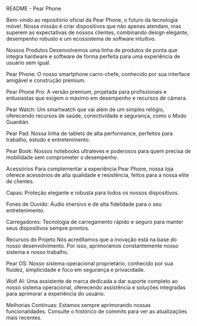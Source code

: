 README - Pear Phone

Bem-vindo ao repositório oficial da Pear Phone, o futuro da tecnologia móvel. Nossa missão é criar dispositivos que não apenas atendam, mas superem as expectativas de nossos clientes, combinando design elegante, desempenho robusto e um ecossistema de software intuitivo.

Nossos Produtos
Desenvolvemos uma linha de produtos de ponta que integra hardware e software de forma perfeita para uma experiência de usuário sem igual.

Pear Phone: O nosso smartphone carro-chefe, conhecido por sua interface amigável e construção premium.

Pear Phone Pro: A versão premium, projetada para profissionais e entusiastas que exigem o máximo em desempenho e recursos de câmera.

Pear Watch: Um smartwatch que vai além de um simples relógio, oferecendo recursos de saúde, conectividade e segurança, como o Modo Guardián.

Pear Pad: Nossa linha de tablets de alta performance, perfeitos para trabalho, estudo e entretenimento.

Pear Book: Nossos notebooks ultraleves e poderosos para quem precisa de mobilidade sem comprometer o desempenho.

Acessórios
Para complementar a experiência Pear Phone, nossa loja oferece acessórios de alta qualidade e resistência, feitos para a nossa elite de clientes.

Capas: Proteção elegante e robusta para todos os nossos dispositivos.

Fones de Ouvido: Áudio imersivo e de alta fidelidade para o seu entretenimento.

Carregadores: Tecnologia de carregamento rápido e seguro para manter seus dispositivos sempre prontos.

Recursos do Projeto
Nós acreditamos que a inovação está na base do nosso desenvolvimento. Por isso, aprimoramos constantemente nosso sistema e nosso trabalho.

Pear OS: Nosso sistema operacional proprietário, conhecido por sua fluidez, simplicidade e foco em segurança e privacidade.

Wolf AI: Uma assistente de marca dedicada a dar suporte completo ao nosso sistema operacional, oferecendo assistência e soluções integradas para aprimorar a experiência do usuário.

Melhorias Contínuas: Estamos sempre aprimorando nossas funcionalidades. Consulte o histórico de commits para ver as atualizações mais recentes.

